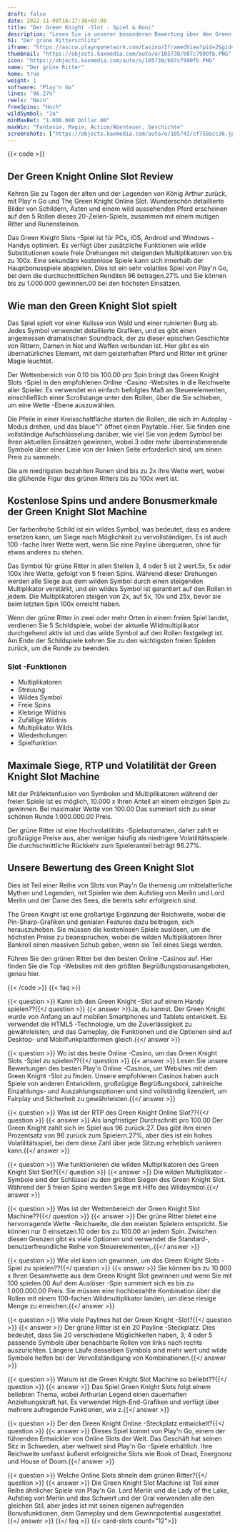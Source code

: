 ```yaml
---
draft: false
date: 2022-11-09T16:17:38+03:00
title: "Der Green Knight -Slot - Spiel & Boni"
description: "Lesen Sie in unserer besonderen Bewertung über den Green Knight -Slot. Entdecken Sie die Funktionen, Renditen, Volatilität und wo sie sie mit den größten Casino -Boni spielen können."
h1: "Der grüne Ritterschlitz"
iframe: "https://asccw.playngonetwork.com/Casino/IframedView?pid=2&gid=thegreenknight&lang=en_US&practice=1&channel=desktop&div=flashobject&width=100%25&height=100%25&user=&password=&ctx=&demo=2&brand=&lobby=&rccurrentsessiontime=0&rcintervaltime=0&rcaccounthistoryurl=&rccontinueurl=&rcexiturl=&rchistoryurlmode=&autoplaylimits=0&autoplayreset=0&callback=flashCallback&rcmga=&resourcelevel=0&hasjackpots=False&country=&pauseplay=&playlimit=&selftest=&sessiontime=&coreweburl=https://asccw.playngonetwork.com/&showpoweredby=True"
thumbnail: "https://objects.kaxmedia.com/auto/o/105738/b07c7990fb.PNG"
icon: "https://objects.kaxmedia.com/auto/o/105738/b07c7990fb.PNG"
name: "Der grüne Ritter"
home: true
weight: 1
software: "Play'n Go"
lines: "96.27%"
reels: "Nein"
freeSpins: "Hoch"
wildSymbol: "Ja"
minMaxBet: "1.000.000 Dollar.00"
maxWin: "Fantasie, Magie, Action/Abenteuer, Geschichte"
screenshots: ["https://objects.kaxmedia.com/auto/o/105743/cf758acc36.jpeg"]
---
```


{{< code >}}<h2>Der Green Knight Online Slot Review</h2><p>Kehren Sie zu Tagen der alten und der Legenden von König Arthur zurück, mit Play'n Go und The Green Knight Online Slot. Wunderschön detaillierte Bilder von Schildern, Äxten und einem wild aussehenden Pferd erscheinen auf den 5 Rollen dieses 20-Zeilen-Spiels, zusammen mit einem mutigen Ritter und Runensteinen.</p><p>Das Green Knight Slots -Spiel ist für PCs, iOS, Android und Windows -Handys optimiert. Es verfügt über zusätzliche Funktionen wie wilde Substitutionen sowie freie Drehungen mit steigenden Multiplikatoren von bis zu 100x. Eine sekundäre kostenlose Spiele kann sich innerhalb der Hauptbonusspiele abspielen. Dies ist ein sehr volatiles Spiel von Play'n Go, bei dem die durchschnittlichen Renditen 96 betragen.27% und Sie können bis zu 1.000.000 gewinnen.00 bei den höchsten Einsätzen.</p><h2>Wie man den Green Knight Slot spielt</h2><p>Das Spiel spielt vor einer Kulisse von Wald und einer ruinierten Burg ab. Jedes Symbol verwendet detaillierte Grafiken, und es gibt einen angemessen dramatischen Soundtrack, der zu dieser epischen Geschichte von Rittern, Damen in Not und Waffen verbunden ist. Hier gibt es ein übernatürliches Element, mit dem geisterhaften Pferd und Ritter mit grüner Magie leuchtet.</p><p>Der Wettenbereich von 0.10 bis 100.00 pro Spin bringt das Green Knight Slots -Spiel in den empfohlenen Online -Casino -Websites in die Reichweite aller Spieler. Es verwendet ein einfach befolgtes Maß an Steuerelementen, einschließlich einer Scrollstange unter den Rollen, über die Sie schieben, um eine Wette -Ebene auszuwählen.</p><p>Die Pfeile in einer Kreisschaltfläche starten die Rollen, die sich im Autoplay -Modus drehen, und das blaue"I" öffnet einen Paytable. Hier. Sie finden eine vollständige Aufschlüsselung darüber, wie viel Sie von jedem Symbol bei Ihren aktuellen Einsätzen gewinnen, wobei 3 oder mehr übereinstimmende Symbole über einer Linie von der linken Seite erforderlich sind, um einen Preis zu sammeln.</p><p>Die am niedrigsten bezahlten Runen sind bis zu 2x Ihre Wette wert, wobei die glühende Figur des grünen Ritters bis zu 100x wert ist.</p><h2>Kostenlose Spins und andere Bonusmerkmale der Green Knight Slot Machine</h2><p>Der farbenfrohe Schild ist ein wildes Symbol, was bedeutet, dass es andere ersetzen kann, um Siege nach Möglichkeit zu vervollständigen. Es ist auch 100 -fache Ihrer Wette wert, wenn Sie eine Payline überqueren, ohne für etwas anderes zu stehen.</p><p>Das Symbol für grüne Ritter in allen Stellen 3, 4 oder 5 ist 2 wert.5x, 5x oder 100x Ihre Wette, gefolgt von 5 freien Spins. Während dieser Drehungen werden alle Siege aus dem wilden Symbol durch einen steigenden Multiplikator verstärkt, und ein wildes Symbol ist garantiert auf den Rollen in jedem. Die Multiplikatoren steigen von 2x, auf 5x, 10x und 25x, bevor sie beim letzten Spin 100x erreicht haben.</p><p>Wenn der grüne Ritter in zwei oder mehr Orten in einem freien Spiel landet, verdienen Sie 5 Schildspiele, wobei der aktuelle Wildmultiplikator durchgehend aktiv ist und das wilde Symbol auf den Rollen festgelegt ist. Am Ende der Schildspiele kehren Sie zu den wichtigsten freien Spielen zurück, um die Runde zu beenden.</p><h3>
Slot -Funktionen</h3><ul>
<li></span>
Multiplikatoren</li>
<li></span>
Streuung</li>
<li></span>
Wildes Symbol</li>
<li></span>
Freie Spins</li>
<li></span>
Klebrige Wildnis</li>
<li></span>
Zufällige Wildnis</li>
<li></span>
Multiplikator Wilds</li>
<li></span>
Wiederholungen</li>
<li></span>
Spielfunktion</li></ul><h2>Maximale Siege, RTP und Volatilität der Green Knight Slot Machine</h2><p>Mit der Präfektenfusion von Symbolen und Multiplikatoren während der freien Spiele ist es möglich, 10.000 x Ihren Anteil an einem einzigen Spin zu gewinnen. Bei maximaler Wette von 100.00 Das summiert sich zu einer schönen Runde 1.000.000.00 Preis.</p><p>Der grüne Ritter ist eine Hochvolatilitäts -Spielautomaten, daher zahlt er großzügige Preise aus, aber weniger häufig als niedrigere Volatilitätsspiele. Die durchschnittliche Rückkehr zum Spieleranteil beträgt 96.27%.</p><h2>Unsere Bewertung des Green Knight Slot</h2><p>Dies ist Teil einer Reihe von Slots von Play'n Ga themenig um mittelalterliche Mythen und Legenden, mit Spielen wie dem Aufstieg von Merlin und Lord Merlin und der Dame des Sees, die bereits sehr erfolgreich sind.</p><p>The Green Knight ist eine großartige Ergänzung der Reichweite, wobei die Pin-Sharp-Grafiken und genialen Features dazu beitragen, sich herauszuheben. Sie müssen die kostenlosen Spiele auslösen, um die höchsten Preise zu beanspruchen, wobei die wilden Multiplikatoren Ihrer Bankroll einen massiven Schub geben, wenn sie Teil eines Siegs werden.</p><p>Führen Sie den grünen Ritter bei den besten Online -Casinos auf. Hier finden Sie die Top -Websites mit den größten Begrüßungsbonusangeboten, genau hier.</p>
{{< /code >}}
{{< faq >}}

{{< question >}} Kann ich den Green Knight -Slot auf einem Handy spielen??{{</ question >}}
{{< answer >}}Ja, du kannst. Der Green Knight wurde von Anfang an auf mobilen Smartphones und Tablets entwickelt. Es verwendet die HTML5 -Technologie, um die Zuverlässigkeit zu gewährleisten, und das Gameplay, die Funktionen und die Optionen sind auf Desktop- und Mobilfunkplattformen gleich.{{</ answer >}}

{{< question >}} Wo ist das beste Online -Casino, um das Green Knight Slots -Spiel zu spielen??{{</ question >}}
{{< answer >}} Lesen Sie unsere Bewertungen des besten Play'n Online -Casinos, um Websites mit dem Green Knight -Slot zu finden. Unsere empfohlenen Casinos haben auch Spiele von anderen Entwicklern, großzügige Begrüßungsboni, zahlreiche Einzahlungs- und Auszahlungsoptionen und sind vollständig lizenziert, um Fairplay und Sicherheit zu gewährleisten.{{</ answer >}}

{{< question >}} Was ist der RTP des Green Knight Online Slot??{{</ question >}}
{{< answer >}} Als langfristiger Durchschnitt pro 100.00 Der Green Knight zahlt sich im Spiel aus 96 zurück.27. Das gibt ihm einen Prozentsatz von 96 zurück zum Spielern.27%, aber dies ist ein hohes Volatilitätsspiel, bei dem diese Zahl über jede Sitzung erheblich variieren kann.{{</ answer >}}

{{< question >}} Wie funktionieren die wilden Multiplikatoren des Green Knight Slot Slot?{{</ question >}}
{{< answer >}} Die wilden Multiplikator -Symbole sind der Schlüssel zu den größten Siegen des Green Knight Slot. Während der 5 freien Spins werden Siege mit Hilfe des Wildsymbol.{{</ answer >}}

{{< question >}} Was ist der Wettenbereich der Green Knight Slot Machine??{{</ question >}}
{{< answer >}} Der grüne Ritter bietet eine hervorragende Wette -Reichweite, die den meisten Spielern entspricht. Sie können nur 0 einsetzen.10 oder bis zu 100.00 an jedem Spin. Zwischen diesen Grenzen gibt es viele Optionen und verwendet die Standard-, benutzerfreundliche Reihe von Steuerelementen,.{{</ answer >}}

{{< question >}} Wie viel kann ich gewinnen, um das Green Knight Slots -Spiel zu spielen??{{</ question >}}
{{< answer >}} Sie können bis zu 10.000 x Ihren Gesamtwette aus dem Green Knight Slot gewinnen und wenn Sie mit 100 spielen.00 Auf dem Auslöser -Spin summiert sich es bis zu 1.000.000.00 Preis. Sie müssen eine hochbezahlte Kombination über die Rollen mit einem 100-fachen Wildmultiplikator landen, um diese riesige Menge zu erreichen.{{</ answer >}}

{{< question >}} Wie viele Paylines hat der Green Knight -Slot?{{</ question >}}
{{< answer >}} Der grüne Ritter ist ein 20 Payline -Steckplatz. Dies bedeutet, dass Sie 20 verschiedene Möglichkeiten haben, 3, 4 oder 5 passende Symbole über benachbarte Rollen von links nach rechts auszurichten. Längere Läufe desselben Symbols sind mehr wert und wilde Symbole helfen bei der Vervollständigung von Kombinationen.{{</ answer >}}

{{< question >}} Warum ist die Green Knight Slot Machine so beliebt??{{</ question >}}
{{< answer >}} Das Spiel Green Knight Slots folgt einem beliebten Thema, wobei Arthurian Legend einen dauerhaften Anziehungskraft hat. Es verwendet High-End-Grafiken und verfügt über mehrere aufregende Funktionen, wie z.{{</ answer >}}

{{< question >}} Der den Green Knight Online -Steckplatz entwickelt?{{</ question >}}
{{< answer >}} Dieses Spiel kommt von Play'n Go, einem der führenden Entwickler von Online Slots der Welt. Das Geschäft hat seinen Sitz in Schweden, aber weltweit sind Play'n Go -Spiele erhältlich. Ihre Reichweite umfasst äußerst erfolgreiche Slots wie Book of Dead, Energoonz und House of Doom.{{</ answer >}}

{{< question >}} Welche Online Slots ähneln dem grünen Ritter?{{</ question >}}
{{< answer >}} Die Green Knight Slot Machine ist Teil einer Reihe ähnlicher Spiele von Play'n Go. Lord Merlin und die Lady of the Lake, Aufstieg von Merlin und das Schwert und der Gral verwenden alle den gleichen Stil, aber jedes ist mit seinen eigenen aufregenden Bonusfunktionen, dem Gameplay und dem Gewinnpotential ausgestattet.{{</ answer >}}
{{</ faq >}}
{{< card-slots count="12">}}